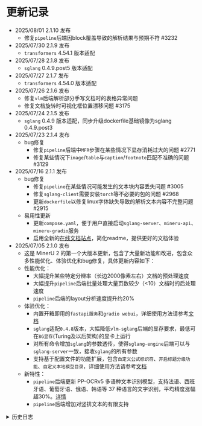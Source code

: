 # 更新记录
- 2025/08/01 2.1.10 发布
  - 修复`pipeline`后端因block覆盖导致的解析结果与预期不符  #3232
- 2025/07/30 2.1.9 发布
  - `transformers` 4.54.1 版本适配
- 2025/07/28 2.1.8 发布
  - `sglang` 0.4.9.post5 版本适配
- 2025/07/27 2.1.7 发布
  - `transformers` 4.54.0 版本适配
- 2025/07/26 2.1.6 发布
  - 修复`vlm`后端解析部分手写文档时的表格异常问题
  - 修复文档旋转时可视化框位置漂移问题 #3175
- 2025/07/24 2.1.5 发布
  - `sglang` 0.4.9 版本适配，同步升级dockerfile基础镜像为sglang 0.4.9.post3
- 2025/07/23 2.1.4 发布
  - bug修复
    - 修复`pipeline`后端中`MFR`步骤在某些情况下显存消耗过大的问题 #2771
    - 修复某些情况下`image`/`table`与`caption`/`footnote`匹配不准确的问题 #3129
- 2025/07/16 2.1.1 发布
  - bug修复 
    - 修复`pipeline`在某些情况可能发生的文本块内容丢失问题 #3005
    - 修复`sglang-client`需要安装`torch`等不必要的包的问题 #2968
    - 更新`dockerfile`以修复linux字体缺失导致的解析文本内容不完整问题 #2915
  - 易用性更新
    - 更新`compose.yaml`，便于用户直接启动`sglang-server`、`mineru-api`、`mineru-gradio`服务
    - 启用全新的[在线文档站点](https://opendatalab.github.io/MinerU/zh/)，简化readme，提供更好的文档体验
- 2025/07/05 2.1.0 发布
  - 这是 MinerU 2 的第一个大版本更新，包含了大量新功能和改进，包含众多性能优化、体验优化和bug修复，具体更新内容如下： 
  - 性能优化： 
    - 大幅提升某些特定分辨率（长边2000像素左右）文档的预处理速度
    - 大幅提升`pipeline`后端批量处理大量页数较少（<10）文档时的后处理速度
    - `pipeline`后端的layout分析速度提升约20%
  - 体验优化：
    - 内置开箱即用的`fastapi服务`和`gradio webui`，详细使用方法请参考[文档](https://opendatalab.github.io/MinerU/zh/usage/quick_usage/#apiwebuisglang-clientserver)
    - `sglang`适配`0.4.8`版本，大幅降低`vlm-sglang`后端的显存要求，最低可在`8G显存`(Turing及以后架构)的显卡上运行
    - 对所有命令增加`sglang`的参数透传，使得`sglang-engine`后端可以与`sglang-server`一致，接收`sglang`的所有参数
    - 支持基于配置文件的功能扩展，包含`自定义公式标识符`、`开启标题分级功能`、`自定义本地模型目录`，详细使用方法请参考[文档](https://opendatalab.github.io/MinerU/zh/usage/quick_usage/#mineru_1)
  - 新特性：  
    - `pipeline`后端更新 PP-OCRv5 多语种文本识别模型，支持法语、西班牙语、葡萄牙语、俄语、韩语等 37 种语言的文字识别，平均精度涨幅超30%。[详情](https://paddlepaddle.github.io/PaddleOCR/latest/version3.x/algorithm/PP-OCRv5/PP-OCRv5_multi_languages.html)
    - `pipeline`后端增加对竖排文本的有限支持

<details>
  <summary>历史日志</summary>
  <details>
    <summary>2025/06/20 2.0.6发布</summary>
    <ul>
      <li>修复<code>vlm</code>模式下，某些偶发的无效块内容导致解析中断问题</li>
      <li>修复<code>vlm</code>模式下，某些不完整的表结构导致的解析中断问题</li>
    </ul>
  </details>
  
  <details>
    <summary>2025/06/17 2.0.5发布</summary>
    <ul>
      <li>修复了<code>sglang-client</code>模式下依然需要下载模型的问题</li>
      <li>修复了<code>sglang-client</code>模式需要依赖<code>torch</code>等实际运行不需要的包的问题</li>
      <li>修复了同一进程内尝试通过多个url启动多个<code>sglang-client</code>实例时，只有第一个生效的问题</li>
    </ul>
  </details>
  
  <details>
    <summary>2025/06/15 2.0.3发布</summary>
    <ul>
      <li>修复了当下载模型类型设置为<code>all</code>时，配置文件出现键值更新错误的问题</li>
      <li>修复了命令行模式下公式和表格功能开关不生效导致功能无法关闭的问题</li>
      <li>修复了<code>sglang-engine</code>模式下，0.4.7版本sglang的兼容性问题</li>
      <li>更新了sglang环境下部署完整版MinerU的Dockerfile和相关安装文档</li>
    </ul>
  </details>
  
  <details>
    <summary>2025/06/13 2.0.0发布</summary>
    <ul>
      <li><strong>全新架构</strong>：MinerU 2.0 在代码结构和交互方式上进行了深度重构，显著提升了系统的易用性、可维护性与扩展能力。
        <ul>
          <li><strong>去除第三方依赖限制</strong>：彻底移除对 <code>pymupdf</code> 的依赖，推动项目向更开放、合规的开源方向迈进。</li>
          <li><strong>开箱即用，配置便捷</strong>：无需手动编辑 JSON 配置文件，绝大多数参数已支持命令行或 API 直接设置。</li>
          <li><strong>模型自动管理</strong>：新增模型自动下载与更新机制，用户无需手动干预即可完成模型部署。</li>
          <li><strong>离线部署友好</strong>：提供内置模型下载命令，支持完全断网环境下的部署需求。</li>
          <li><strong>代码结构精简</strong>：移除数千行冗余代码，简化类继承逻辑，显著提升代码可读性与开发效率。</li>
          <li><strong>统一中间格式输出</strong>：采用标准化的 <code>middle_json</code> 格式，兼容多数基于该格式的二次开发场景，确保生态业务无缝迁移。</li>
        </ul>
      </li>
      <li><strong>全新模型</strong>：MinerU 2.0 集成了我们最新研发的小参数量、高性能多模态文档解析模型，实现端到端的高速、高精度文档理解。
        <ul>
          <li><strong>小模型，大能力</strong>：模型参数不足 1B，却在解析精度上超越传统 72B 级别的视觉语言模型（VLM）。</li>
          <li><strong>多功能合一</strong>：单模型覆盖多语言识别、手写识别、版面分析、表格解析、公式识别、阅读顺序排序等核心任务。</li>
          <li><strong>极致推理速度</strong>：在单卡 NVIDIA 4090 上通过 <code>sglang</code> 加速，达到峰值吞吐量超过 10,000 token/s，轻松应对大规模文档处理需求。</li>
          <li><strong>在线体验</strong>：您可以在<a href="https://mineru.net/OpenSourceTools/Extractor">MinerU.net</a>、<a href="https://huggingface.co/spaces/opendatalab/MinerU">Hugging Face</a>, 以及<a href="https://www.modelscope.cn/studios/OpenDataLab/MinerU">ModelScope</a>体验我们的全新VLM模型</li>
        </ul>
      </li>
      <li><strong>不兼容变更说明</strong>:为提升整体架构合理性与长期可维护性，本版本包含部分不兼容的变更：
        <ul>
          <li>Python 包名从 <code>magic-pdf</code> 更改为 <code>mineru</code>，命令行工具也由 <code>magic-pdf</code> 改为 <code>mineru</code>，请同步更新脚本与调用命令。</li>
          <li>出于对系统模块化设计与生态一致性的考虑，MinerU 2.0 已不再内置 LibreOffice 文档转换模块。如需处理 Office 文档，建议通过独立部署的 LibreOffice 服务先行转换为 PDF 格式，再进行后续解析操作。</li>
        </ul>
      </li>
    </ul>
  </details>
  <details>
  <summary>2025/05/24 1.3.12 发布</summary>
  <ul>
      <li>增加ppocrv5模型的支持，将<code>ch_server</code>模型更新为<code>PP-OCRv5_rec_server</code>，<code>ch_lite</code>模型更新为<code>PP-OCRv5_rec_mobile</code>（需更新模型）
        <ul>
          <li>在测试中，发现ppocrv5(server)对手写文档效果有一定提升，但在其余类别文档的精度略差于v4_server_doc，因此默认的ch模型保持不变，仍为<code>PP-OCRv4_server_rec_doc</code>。</li>
          <li>由于ppocrv5强化了手写场景和特殊字符的识别能力，因此您可以在日繁混合场景以及手写文档场景下手动选择使用ppocrv5模型</li>
          <li>您可通过lang参数<code>lang='ch_server'</code>(python api)或<code>--lang ch_server</code>(命令行)自行选择相应的模型：
            <ul>
              <li><code>ch</code> ：<code>PP-OCRv4_rec_server_doc</code>（默认）（中英日繁混合/1.5w字典）</li>
              <li><code>ch_server</code> ：<code>PP-OCRv5_rec_server</code>（中英日繁混合+手写场景/1.8w字典）</li>
              <li><code>ch_lite</code> ：<code>PP-OCRv5_rec_mobile</code>（中英日繁混合+手写场景/1.8w字典）</li>
              <li><code>ch_server_v4</code> ：<code>PP-OCRv4_rec_server</code>（中英混合/6k字典）</li>
              <li><code>ch_lite_v4</code> ：<code>PP-OCRv4_rec_mobile</code>（中英混合/6k字典）</li>
            </ul>
          </li>
        </ul>
      </li>
      <li>增加手写文档的支持，通过优化layout对手写文本区域的识别，现已支持手写文档的解析
        <ul>
          <li>默认支持此功能，无需额外配置</li>
          <li>可以参考上述说明，手动选择ppocrv5模型以获得更好的手写文档解析效果</li>
        </ul>
      </li>
      <li><code>huggingface</code>和<code>modelscope</code>的demo已更新为支持手写识别和ppocrv5模型的版本，可自行在线体验</li>
  </ul>
  </details>
  
  <details>
  <summary>2025/04/29 1.3.10 发布</summary>
  <ul>
      <li>支持使用自定义公式标识符，可通过修改用户目录下的<code>magic-pdf.json</code>文件中的<code>latex-delimiter-config</code>项实现。</li>
  </ul>
  </details>
  
  <details>
  <summary>2025/04/27 1.3.9 发布</summary>
  <ul>
      <li>优化公式解析功能，提升公式渲染的成功率</li>
  </ul>
  </details>
  
  <details>
  <summary>2025/04/23 1.3.8 发布</summary>
  <ul>
      <li><code>ocr</code>默认模型(<code>ch</code>)更新为<code>PP-OCRv4_server_rec_doc</code>（需更新模型）
        <ul>
          <li><code>PP-OCRv4_server_rec_doc</code>是在<code>PP-OCRv4_server_rec</code>的基础上，在更多中文文档数据和PP-OCR训练数据的混合数据训练而成，增加了部分繁体字、日文、特殊字符的识别能力，可支持识别的字符为1.5万+，除文档相关的文字识别能力提升外，也同时提升了通用文字的识别能力。</li>
          <li><a href="https://paddlepaddle.github.io/PaddleX/latest/module_usage/tutorials/ocr_modules/text_recognition.html#_3">PP-OCRv4_server_rec_doc/PP-OCRv4_server_rec/PP-OCRv4_mobile_rec 性能对比</a></li>
          <li>经验证，<code>PP-OCRv4_server_rec_doc</code>模型在<code>中英日繁</code>单种语言或多种语言混合场景均有明显精度提升，且速度与<code>PP-OCRv4_server_rec</code>相当，适合绝大部分场景使用。</li>
          <li><code>PP-OCRv4_server_rec_doc</code>在小部分纯英文场景可能会发生单词粘连问题，<code>PP-OCRv4_server_rec</code>则在此场景下表现更好，因此我们保留了<code>PP-OCRv4_server_rec</code>模型，用户可通过增加参数<code>lang='ch_server'</code>(python api)或<code>--lang ch_server</code>(命令行)调用。</li>
        </ul>
      </li>
  </ul>
  </details>
  
  <details>
  <summary>2025/04/22 1.3.7 发布</summary>
  <ul>
      <li>修复表格解析模型初始化时lang参数失效的问题</li>
      <li>修复在<code>cpu</code>模式下ocr和表格解析速度大幅下降的问题</li>
  </ul>
  </details>
  
  <details>
  <summary>2025/04/16 1.3.4 发布</summary>
  <ul>
      <li>通过移除一些无用的块，小幅提升了ocr-det的速度</li>
      <li>修复部分情况下由footnote导致的页面内排序错误</li>
  </ul>
  </details>
  
  <details>
  <summary>2025/04/12 1.3.2 发布</summary>
  <ul>
      <li>修复了windows系统下，在python3.13环境安装时一些依赖包版本不兼容的问题</li>
      <li>优化批量推理时的内存占用</li>
      <li>优化旋转90度表格的解析效果</li>
      <li>优化财报样本中超大表格的解析效果</li>
      <li>修复了在未指定OCR语言时，英文文本区域偶尔出现的单词黏连问题（需要更新模型）</li>
  </ul>
  </details>
  
  <details>
  <summary>2025/04/08 1.3.1 发布</summary>
  <ul>
      <li>修复了一些兼容问题
        <ul>
          <li>支持python 3.13</li>
          <li>为部分过时的linux系统（如centos7）做出最后适配，并不再保证后续版本的继续支持，<a href="https://github.com/opendatalab/MinerU/issues/1004">安装说明</a></li>
        </ul>
      </li>
  </ul>
  </details>
  
  <details>
  <summary>2025/04/03 1.3.0 发布</summary>
  <ul>
      <li>安装与兼容性优化
        <ul>
          <li>通过移除layout中<code>layoutlmv3</code>的使用，解决了由<code>detectron2</code>导致的兼容问题</li>
          <li>torch版本兼容扩展到2.2~2.6(2.5除外)</li>
          <li>cuda兼容支持11.8/12.4/12.6/12.8（cuda版本由torch决定），解决部分用户50系显卡与H系显卡的兼容问题</li>
          <li>python兼容版本扩展到3.10~3.12，解决了在非3.10环境下安装时自动降级到0.6.1的问题</li>
          <li>优化离线部署流程，部署成功后不需要联网下载任何模型文件</li>
        </ul>
      </li>
      <li>性能优化
        <ul>
          <li>通过支持多个pdf文件的batch处理（<a href="demo/batch_demo.py">脚本样例</a>），提升了批量小文件的解析速度 (与1.0.1版本相比，公式解析速度最高提升超过1400%，整体解析速度最高提升超过500%)</li>
          <li>通过优化mfr模型的加载和使用，降低了显存占用并提升了解析速度(需重新执行<a href="docs/how_to_download_models_zh_cn.md">模型下载流程</a>以获得模型文件的增量更新)</li>
          <li>优化显存占用，最低仅需6GB即可运行本项目</li>
          <li>优化了在mps设备上的运行速度</li>
        </ul>
      </li>
      <li>解析效果优化
        <ul>
          <li>mfr模型更新到<code>unimernet(2503)</code>，解决多行公式中换行丢失的问题</li>
        </ul>
      </li>
      <li>易用性优化
        <ul>
          <li>通过使用<code>paddleocr2torch</code>，完全替代<code>paddle</code>框架以及<code>paddleocr</code>在项目中的使用，解决了<code>paddle</code>和<code>torch</code>的冲突问题，和由于<code>paddle</code>框架导致的线程不安全问题</li>
          <li>解析过程增加实时进度条显示，精准把握解析进度，让等待不再痛苦</li>
        </ul>
      </li>
  </ul>
  </details>
  
  <details>
  <summary>2025/03/03 1.2.1 发布，修复了一些问题</summary>
  <ul>
      <li>修复在字母与数字的全角转半角操作时对标点符号的影响</li>
      <li>修复在某些情况下caption的匹配不准确问题</li>
      <li>修复在某些情况下的公式span丢失问题</li>
  </ul>
  </details>
  
  <details>
  <summary>2025/02/24 1.2.0 发布，这个版本我们修复了一些问题，提升了解析的效率与精度：</summary>
  <ul>
      <li>性能优化
          <ul>
              <li>auto模式下pdf文档的分类速度提升</li>
          </ul>
      </li>
      <li>解析优化
          <ul>
              <li>优化对包含水印文档的解析逻辑，显著提升包含水印文档的解析效果</li>
              <li>改进了单页内多个图像/表格与caption的匹配逻辑，提升了复杂布局下图文匹配的准确性</li>
          </ul>
      </li>
      <li>问题修复
          <ul>
              <li>修复在某些情况下图片/表格span被填充进textblock导致的异常</li>
              <li>修复在某些情况下标题block为空的问题</li>
          </ul>
      </li>
  </ul>
  </details>
  
  <details>
  <summary>2025/01/22 1.1.0 发布，在这个版本我们重点提升了解析的精度与效率：</summary>
  <ul>
      <li>模型能力升级（需重新执行 <a href="https://github.com/opendatalab/MinerU/docs/how_to_download_models_zh_cn.md">模型下载流程</a> 以获得模型文件的增量更新）
          <ul>
              <li>布局识别模型升级到最新的 `doclayout_yolo(2501)` 模型，提升了layout识别精度</li>
              <li>公式解析模型升级到最新的 `unimernet(2501)` 模型，提升了公式识别精度</li>
          </ul>
      </li>
      <li>性能优化
          <ul>
              <li>在配置满足一定条件（显存16GB+）的设备上，通过优化资源占用和重构处理流水线，整体解析速度提升50%以上</li>
          </ul>
      </li>
      <li>解析效果优化
          <ul>
              <li>在线demo（<a href="https://mineru.net/OpenSourceTools/Extractor">mineru.net</a> / <a href="https://huggingface.co/spaces/opendatalab/MinerU">huggingface</a> / <a href="https://www.modelscope.cn/studios/OpenDataLab/MinerU">modelscope</a>）上新增标题分级功能（测试版本，默认开启），支持对标题进行分级，提升文档结构化程度</li>
          </ul>
      </li>
  </ul>
  </details>
  
  <details>
  <summary>2025/01/10 1.0.1 发布，这是我们的第一个正式版本，在这个版本中，我们通过大量重构带来了全新的API接口和更广泛的兼容性，以及全新的自动语言识别功能：</summary>
  <ul>
      <li>全新API接口
          <ul>
              <li>对于数据侧API，我们引入了Dataset类，旨在提供一个强大而灵活的数据处理框架。该框架当前支持包括图像（.jpg及.png）、PDF、Word（.doc及.docx）、以及PowerPoint（.ppt及.pptx）在内的多种文档格式，确保了从简单到复杂的数据处理任务都能得到有效的支持。</li>
              <li>针对用户侧API，我们将MinerU的处理流程精心设计为一系列可组合的Stage阶段。每个Stage代表了一个特定的处理步骤，用户可以根据自身需求自由地定义新的Stage，并通过创造性地组合这些阶段来定制专属的数据处理流程。</li>
          </ul>
      </li>
      <li>更广泛的兼容性适配
          <ul>
              <li>通过优化依赖环境和配置项，确保在ARM架构的Linux系统上能够稳定高效运行。</li>
              <li>深度适配华为昇腾NPU加速，积极响应信创要求，提供自主可控的高性能计算能力，助力人工智能应用平台的国产化应用与发展。 <a href="https://github.com/opendatalab/MinerU/docs/README_Ascend_NPU_Acceleration_zh_CN.md">NPU加速教程</a></li>
          </ul>
      </li>
      <li>自动语言识别
          <ul>
              <li>通过引入全新的语言识别模型， 在文档解析中将 `lang` 配置为 `auto`，即可自动选择合适的OCR语言模型，提升扫描类文档解析的准确性。</li>
          </ul>
      </li>
  </ul>
  </details>
  
  <details>
  <summary>2024/11/22 0.10.0发布，通过引入混合OCR文本提取能力，</summary>
  <ul>
      <li>在公式密集、span区域不规范、部分文本使用图像表现等复杂文本分布场景下获得解析效果的显著提升</li>
      <li>同时具备文本模式内容提取准确、速度更快与OCR模式span/line区域识别更准的双重优势</li>
  </ul>
  </details>
  
  <details>
  <summary>2024/11/15 0.9.3发布，为表格识别功能接入了<a href="https://github.com/RapidAI/RapidTable">RapidTable</a>,单表解析速度提升10倍以上，准确率更高，显存占用更低</summary>
  </details>
  
  <details>
  <summary>2024/11/06 0.9.2发布，为表格识别功能接入了<a href="https://huggingface.co/U4R/StructTable-InternVL2-1B">StructTable-InternVL2-1B</a>模型</summary>
  </details>
  
  <details>
  <summary>2024/10/31 0.9.0发布，这是我们进行了大量代码重构的全新版本，解决了众多问题，提升了性能，降低了硬件需求，并提供了更丰富的易用性：</summary>
  <ul>
      <li>重构排序模块代码，使用 <a href="https://github.com/ppaanngggg/layoutreader">layoutreader</a> 进行阅读顺序排序，确保在各种排版下都能实现极高准确率</li>
      <li>重构段落拼接模块，在跨栏、跨页、跨图、跨表情况下均能实现良好的段落拼接效果</li>
      <li>重构列表和目录识别功能，极大提升列表块和目录块识别的准确率及对应文本段落的解析效果</li>
      <li>重构图、表与描述性文本的匹配逻辑，大幅提升 caption 和 footnote 与图表的匹配准确率，并将描述性文本的丢失率降至接近0</li>
      <li>增加 OCR 的多语言支持，支持 84 种语言的检测与识别，语言支持列表详见 <a href="https://paddlepaddle.github.io/PaddleOCR/latest/ppocr/blog/multi_languages.html#5">OCR 语言支持列表</a></li>
      <li>增加显存回收逻辑及其他显存优化措施，大幅降低显存使用需求。开启除表格加速外的全部加速功能(layout/公式/OCR)的显存需求从16GB降至8GB，开启全部加速功能的显存需求从24GB降至10GB</li>
      <li>优化配置文件的功能开关，增加独立的公式检测开关，无需公式检测时可大幅提升速度和解析效果</li>
      <li>集成 <a href="https://github.com/opendatalab/PDF-Extract-Kit">PDF-Extract-Kit 1.0</a>
          <ul>
              <li>加入自研的 `doclayout_yolo` 模型，在相近解析效果情况下比原方案提速10倍以上，可通过配置文件与 `layoutlmv3` 自由切换</li>
              <li>公式解析升级至 `unimernet 0.2.1`，在提升公式解析准确率的同时，大幅降低显存需求</li>
              <li>因 `PDF-Extract-Kit 1.0` 更换仓库，需要重新下载模型，步骤详见 <a href="https://github.com/opendatalab/MinerU/docs/how_to_download_models_zh_cn.md">如何下载模型</a></li>
          </ul>
      </li>
  </ul>
  </details>
  
  <details>
  <summary>2024/09/27 0.8.1发布，修复了一些bug，同时提供了<a href="https://opendatalab.com/OpenSourceTools/Extractor/PDF/">在线demo</a>的<a href="https://github.com/opendatalab/MinerU/projects/web_demo/README_zh-CN.md">本地化部署版本</a>和<a href="https://github.com/opendatalab/MinerU/projects/web/README_zh-CN.md">前端界面</a></summary>
  </details>
  
  <details>
  <summary>2024/09/09 0.8.0发布，支持Dockerfile快速部署，同时上线了huggingface、modelscope demo</summary>
  </details>
  
  <details>
  <summary>2024/08/30 0.7.1发布，集成了paddle tablemaster表格识别功能</summary>
  </details>
  
  <details>
  <summary>2024/08/09 0.7.0b1发布，简化安装步骤提升易用性，加入表格识别功能</summary>
  </details>
  
  <details>
  <summary>2024/08/01 0.6.2b1发布，优化了依赖冲突问题和安装文档</summary>
  </details>
  
  <details>
  <summary>2024/07/05 首次开源</summary>
  </details>
</details>
